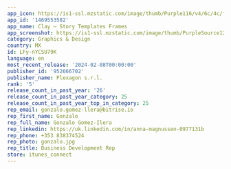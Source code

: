```yaml
---
app_icon: https://is1-ssl.mzstatic.com/image/thumb/Purple116/v4/6c/4c/f5/6c4cf58d-4a1a-94a6-0458-d2ea1a978e9c/AppIcon-0-0-1x_U007emarketing-0-10-0-85-220.png/1024x1024bb.png
app_id: '1469553582'
app_name: Clay – Story Templates Frames
app_screenshot: https://is1-ssl.mzstatic.com/image/thumb/PurpleSource126/v4/ae/92/cb/ae92cb14-513d-e69d-b1ee-f4eaeb9227b4/f82c5548-9e5f-4377-9632-5502569fcc5f_55_18B-1.jpg/1242x2208bb.png
category: Graphics & Design
country: MX
id: LFy-nYCSU79K
language: en
most_recent_release: '2024-02-08T00:00:00'
publisher_id: '952666702'
publisher_name: Plexagon s.r.l.
rank: '5'
release_count_in_past_year: '26'
release_count_in_past_year_category: 25
release_count_in_past_year_top_in_category: 25
rep_email: gonzalo.gomez-llera@bitrise.io
rep_first_name: Gonzalo
rep_full_name: Gonzalo Gomez-Ilera
rep_linkedin: https://uk.linkedin.com/in/anna-magnussen-0977131b
rep_phone: +353 838374524
rep_photo: gonzalo.jpg
rep_title: Business Development Rep
store: itunes_connect
---
```

